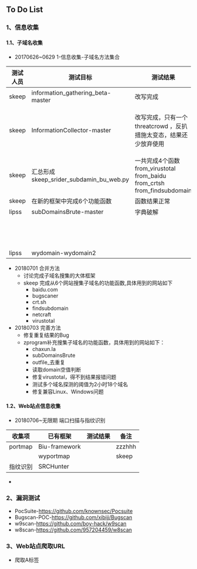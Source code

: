 ## To Do List

### 1、信息收集

#### 1.1、子域名收集

- 20170626~0629 1-信息收集-子域名方法集合


| 测试人员 | 测试目标                          | 测试结果 |  备注|
| -------- | --------------------------------- | -------- | --------|
| skeep    | information_gathering_beta-master |  改写完成 |  主要是利用百度搜索引擎来查询子域名 ,https://www.baidu.com/s?wd=site:%s&pn=%d&oq=site:
| skeep    | InformationCollector-master       | 改写完成，只有一个threatcrowd ，反扒措施太变态，结果还少放弃使用  |    用到的四个查询子域名的站点：  [[https://www.virustotal.com/ui/domains/baidu.com/subdomains?limit=30]][[https://crt.sh/]]  [[https://www.threatcrowd.org/graphHtml.php?domain=baidu.com]]/(丢弃/)  [[https://findsubdomains.com/subdomains-of/baidu.com]]                                         |
|skeep     |汇总形成 skeep_srider_subdamin_bu_web.py       |一共完成4个函数    from_virustotal   from_baidu   from_crtsh   from_findsubdomain |四个函数得到的子域名结果写入到output_subdomain.txt中|
|skeep| 在新的框架中完成6个功能函数|函数结果正常|晚上lipss发来新的可以查询的网站，后续处理|
| lipss    | subDomainsBrute-master            | 字典破解 | 使用DNSPOD:182.254.116.116\119.29.29.29
|          |                                   |          | 阿里云的公共DNS:223.5.5.5\223.6.6.6
|          |                                   |          | 进行查询，使用字典暴力破解域名，字典路径：dict/next_sub_full.txt、dict/next_sub.txt |
| lipss    | wydomain-wydomain2                |          |                                                                                                            |

- 20180701 合并方法
    - 讨论完成子域名搜集的大体框架
    - skeep 完成从6个网站搜集子域名的功能函数,具体用到的网站如下
        - baidu.com
        - bugscaner
        - crt.sh
        - findsubdomain
        - netcraft
        - virustotal
- 20180703 完善方法
    - 修复重复结果的Bug
	- zprogram补充搜集子域名的功能函数，具体用到的网站如下：
        - chaxun.la
        - subDomainsBrute
        - outfile_去重复
        - 读取domain空值判断
		- 修复virustotal，得不到结果报错问题
		- 测试多个域名探测的阈值为2小时18个域名
		- 修复兼容Linux、Windows问题

#### 1.2、Web站点信息收集
- 20180706~无限期 端口扫描与指纹识别




| 收集项 | 已有框架                          | 测试结果 |  备注                                                                                                      |
| -------- | --------------------------------- | -------- | --------   |
| portmap |Biu-framework                       |  |zzzhhh|
|  |wyportmap                           |  |skeep|
| 指纹识别 |SRCHunter | ||

- 

  

### 2、漏洞测试

- PocSuite-https://github.com/knownsec/Pocsuite
- Bugscan-POC-https://github.com/xibijj/Bugscan
- w9scan-https://github.com/boy-hack/w9scan
- w8scan-https://github.com/957204459/w8scan

### 3、Web站点爬取URL

- 爬取A标签


